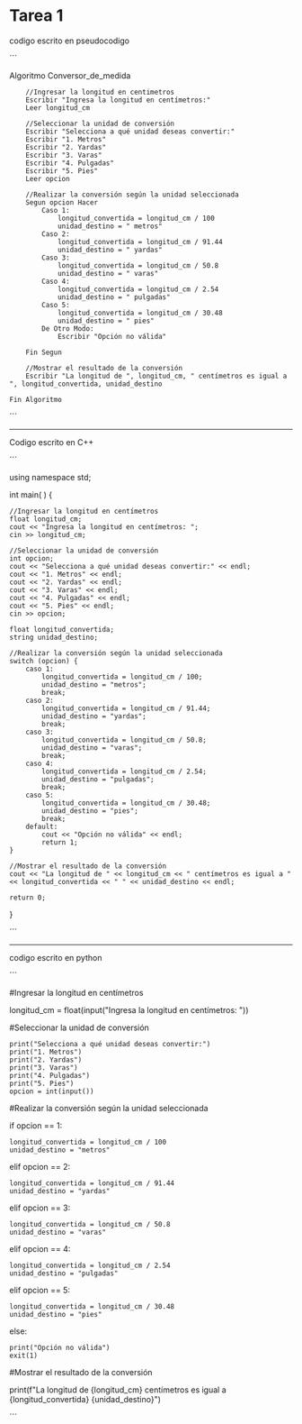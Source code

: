 # Tarea 1
codigo escrito en pseudocodigo

´´´

Algoritmo Conversor_de_medida
		
        //Ingresar la longitud en centimetros
		Escribir "Ingresa la longitud en centímetros:"
		Leer longitud_cm

		//Seleccionar la unidad de conversión
		Escribir "Selecciona a qué unidad deseas convertir:"
		Escribir "1. Metros"
		Escribir "2. Yardas"
		Escribir "3. Varas"
		Escribir "4. Pulgadas"
		Escribir "5. Pies"
		Leer opcion

		//Realizar la conversión según la unidad seleccionada
		Segun opcion Hacer
			Caso 1:
				longitud_convertida = longitud_cm / 100
				unidad_destino = " metros"
			Caso 2:
				longitud_convertida = longitud_cm / 91.44
				unidad_destino = " yardas"
			Caso 3:
				longitud_convertida = longitud_cm / 50.8
				unidad_destino = " varas"
			Caso 4:
				longitud_convertida = longitud_cm / 2.54
				unidad_destino = " pulgadas"
			Caso 5:
				longitud_convertida = longitud_cm / 30.48
				unidad_destino = " pies"
			De Otro Modo:
				Escribir "Opción no válida"
				
		Fin Segun
		
		//Mostrar el resultado de la conversión
		Escribir "La longitud de ", longitud_cm, " centímetros es igual a ", longitud_convertida, unidad_destino
		
	Fin Algoritmo
´´´
___

Codigo escrito en C++

´´´

using namespace std;

int main( ) {

    //Ingresar la longitud en centímetros
    float longitud_cm;
    cout << "Ingresa la longitud en centímetros: ";
    cin >> longitud_cm;
    
    //Seleccionar la unidad de conversión
    int opcion;
    cout << "Selecciona a qué unidad deseas convertir:" << endl;
    cout << "1. Metros" << endl;
    cout << "2. Yardas" << endl;
    cout << "3. Varas" << endl;
    cout << "4. Pulgadas" << endl;
    cout << "5. Pies" << endl;
    cin >> opcion;
    
    float longitud_convertida;
    string unidad_destino;
    
    //Realizar la conversión según la unidad seleccionada
    switch (opcion) {
        caso 1:
            longitud_convertida = longitud_cm / 100;
            unidad_destino = "metros";
            break;
        caso 2:
            longitud_convertida = longitud_cm / 91.44;
            unidad_destino = "yardas";
            break;
        caso 3:
            longitud_convertida = longitud_cm / 50.8;
            unidad_destino = "varas";
            break;
        caso 4:
            longitud_convertida = longitud_cm / 2.54;
            unidad_destino = "pulgadas";
            break;
        caso 5:
            longitud_convertida = longitud_cm / 30.48;
            unidad_destino = "pies";
            break;
        default:
            cout << "Opción no válida" << endl;
            return 1;
    }
    
    //Mostrar el resultado de la conversión
    cout << "La longitud de " << longitud_cm << " centímetros es igual a " << longitud_convertida << " " << unidad_destino << endl;
    
    return 0;
}

´´´
___

codigo escrito en python

´´´

#Ingresar la longitud en centímetros

longitud_cm = float(input("Ingresa la longitud en centímetros: "))

#Seleccionar la unidad de conversión

    print("Selecciona a qué unidad deseas convertir:")
    print("1. Metros")
    print("2. Yardas")
    print("3. Varas")
    print("4. Pulgadas")
    print("5. Pies")
    opcion = int(input())

#Realizar la conversión según la unidad seleccionada

if opcion == 1:

    longitud_convertida = longitud_cm / 100
    unidad_destino = "metros"
elif opcion == 2:

    longitud_convertida = longitud_cm / 91.44
    unidad_destino = "yardas"
elif opcion == 3:

    longitud_convertida = longitud_cm / 50.8
    unidad_destino = "varas"
elif opcion == 4:

    longitud_convertida = longitud_cm / 2.54
    unidad_destino = "pulgadas"
elif opcion == 5:

    longitud_convertida = longitud_cm / 30.48
    unidad_destino = "pies"
else:

    print("Opción no válida")
    exit(1)

#Mostrar el resultado de la conversión

print(f"La longitud de {longitud_cm} centímetros es igual a {longitud_convertida} {unidad_destino}")

´´´

